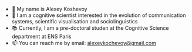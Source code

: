 
* 👋 My name is Alexey Koshevoy
* 👀 I am a cognitive scientist interested in the evolution of communication systems, scientific visualisation and sociolinguistics
* 📚 Currently, I am a pre-doctoral studen at the Cognitive Science department at ENS Paris
* 📫 You can reach me by email: alexeykochevoy@gmail.com


<!--
**alexeykosh/alexeykosh** is a ✨ _special_ ✨ repository because its `README.md` (this file) appears on your GitHub profile.

Here are some ideas to get you started:

- 🔭 I’m currently working on ...
- 🌱 I’m currently learning ...
- 👯 I’m looking to collaborate on ...
- 🤔 I’m looking for help with ...
- 💬 Ask me about ...
- 📫 How to reach me: ...
- 😄 Pronouns: ...
- ⚡ Fun fact: ...
-->
